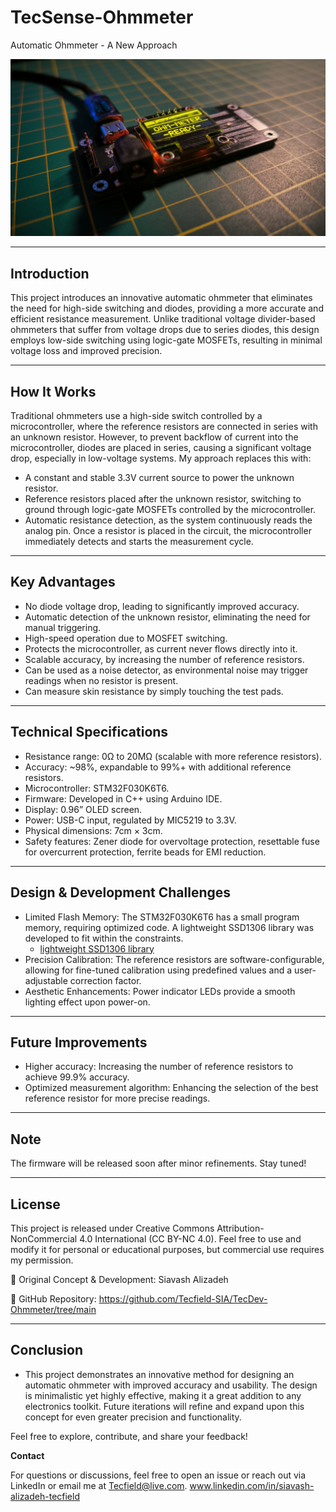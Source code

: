 # TecSense-Ohmmeter
Automatic Ohmmeter - A New Approach

![TecDev-Ohmmeter](https://github.com/Tecfield-SIA/TecDev-Ohmmeter/blob/main/Images/1.jpg)

________________________________________

## Introduction

This project introduces an innovative automatic ohmmeter that eliminates the need for high-side switching and diodes, providing a more accurate and efficient resistance measurement. Unlike traditional voltage divider-based ohmmeters that suffer from voltage drops due to series diodes, this design employs low-side switching using logic-gate MOSFETs, resulting in minimal voltage loss and improved precision.

________________________________________

## How It Works

Traditional ohmmeters use a high-side switch controlled by a microcontroller, where the reference resistors are connected in series with an unknown resistor. However, to prevent backflow of current into the microcontroller, diodes are placed in series, causing a significant voltage drop, especially in low-voltage systems. My approach replaces this with:

- A constant and stable 3.3V current source to power the unknown resistor.
- Reference resistors placed after the unknown resistor, switching to ground through logic-gate MOSFETs controlled by the microcontroller.
- Automatic resistance detection, as the system continuously reads the analog pin. Once a resistor is placed in the circuit, the microcontroller immediately detects and starts the measurement cycle.

________________________________________

## Key Advantages

- No diode voltage drop, leading to significantly improved accuracy.
- Automatic detection of the unknown resistor, eliminating the need for manual triggering.
- High-speed operation due to MOSFET switching.
- Protects the microcontroller, as current never flows directly into it.
- Scalable accuracy, by increasing the number of reference resistors.
- Can be used as a noise detector, as environmental noise may trigger readings when no resistor is present.
- Can measure skin resistance by simply touching the test pads.

________________________________________

## Technical Specifications

- Resistance range: 0Ω to 20MΩ (scalable with more reference resistors).
- Accuracy: ~98%, expandable to 99%+ with additional reference resistors.
- Microcontroller: STM32F030K6T6.
- Firmware: Developed in C++ using Arduino IDE.
- Display: 0.96” OLED screen.
- Power: USB-C input, regulated by MIC5219 to 3.3V.
- Physical dimensions: 7cm × 3cm.
- Safety features: Zener diode for overvoltage protection, resettable fuse for overcurrent protection, ferrite beads for EMI reduction.

________________________________________

## Design & Development Challenges

- Limited Flash Memory: The STM32F030K6T6 has a small program memory, requiring optimized code. A lightweight SSD1306 library was developed to fit within the constraints.
  - [lightweight SSD1306 library](https://github.com/Tecfield-SIA/Lightweight_SSD1306)
- Precision Calibration: The reference resistors are software-configurable, allowing for fine-tuned calibration using predefined values and a user-adjustable correction factor.
- Aesthetic Enhancements: Power indicator LEDs provide a smooth lighting effect upon power-on.

________________________________________

## Future Improvements

- Higher accuracy: Increasing the number of reference resistors to achieve 99.9% accuracy.
- Optimized measurement algorithm: Enhancing the selection of the best reference resistor for more precise readings.

________________________________________

## Note

The firmware will be released soon after minor refinements. Stay tuned!

________________________________________

## License

This project is released under Creative Commons Attribution-NonCommercial 4.0 International (CC BY-NC 4.0). Feel free to use and modify it for personal or educational purposes, but commercial use requires my permission.

📌 Original Concept & Development: Siavash Alizadeh

📌 GitHub Repository: https://github.com/Tecfield-SIA/TecDev-Ohmmeter/tree/main

________________________________________

## Conclusion

- This project demonstrates an innovative method for designing an automatic ohmmeter with improved accuracy and usability. The design is minimalistic yet highly effective, making it a great addition to any electronics toolkit. Future iterations will refine and expand upon this concept for even greater precision and functionality.

Feel free to explore, contribute, and share your feedback!

__Contact__

For questions or discussions, feel free to open an issue or reach out via LinkedIn or email me at Tecfield@live.com.
www.linkedin.com/in/siavash-alizadeh-tecfield
